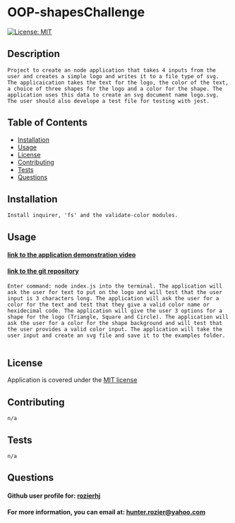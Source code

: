 # OOP-shapesChallenge

  [![License: MIT](https://img.shields.io/badge/License-MIT-yellow.svg)](https://opensource.org/licenses/MIT)

  ## Description 
    Project to create an node application that takes 4 inputs from the user and creates a simple logo and writes it to a file type of svg. The applicaication takes the text for the logo, the color of the text, a choice of three shapes for the logo and a color for the shape. The application uses this data to create an svg document name logo.svg. The user should also develope a test file for testing with jest.

  ## Table of Contents

  - [Installation](#installation)
  - [Usage](#usage)
  - [License](#license)
  - [Contributing](#contributing)
  - [Tests](#tests)
  - [Questions](#questions)  

  ## Installation
    Install inquirer, 'fs' and the validate-color modules.

  ## Usage

  #### [link to the application demonstration video](https://app.screencastify.com/v3/watch/ho7sR5ELPObZIYovXBcZ)
  #### [link to the git repository](https://github.com/rozierhj/OOP-shapesChallenge)

    Enter command: node index.js into the terminal. The application will ask the user for text to put on the logo and will test that the user input is 3 characters long. The application will ask the user for a color for the text and test that they give a valid color name or hexidecimal code. The application will give the user 3 options for a shape for the logo (Triangle, Square and Circle). The application will ask the user for a color for the shape background and will test that the user provides a valid color input. The application will take the user input and create an svg file and save it to the examples folder.

  ![]()

  ## License

  Application is covered under the [MIT license](https://opensource.org/licenses/MIT)

  ## Contributing
    n/a

  ## Tests
    n/a

  ## Questions

  #### Github user profile for: [rozierhj](https://github.com/rozierhj)
  #### For more information, you can email at: [hunter.rozier@yahoo.com](hunter.rozier@yahoo.com)